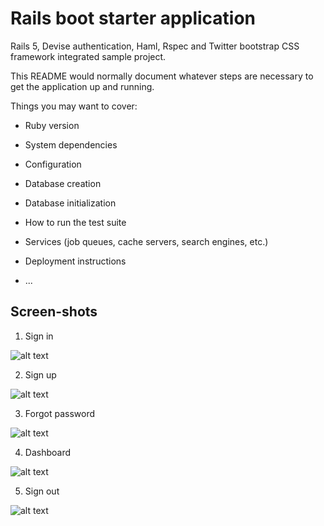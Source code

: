# Rails boot starter application
Rails 5, Devise authentication, Haml, Rspec and Twitter bootstrap CSS framework integrated sample project. 

This README would normally document whatever steps are necessary to get the
application up and running.

Things you may want to cover:

* Ruby version

* System dependencies

* Configuration

* Database creation

* Database initialization

* How to run the test suite

* Services (job queues, cache servers, search engines, etc.)

* Deployment instructions

* ...

## Screen-shots

1. Sign in

![alt text](https://github.com/masudcsesust04/screen-shots/blob/master/rails-boot-starter/sign-in.jpg "Sign in")

2. Sign up

![alt text](https://github.com/masudcsesust04/screen-shots/blob/master/rails-boot-starter/sign-up.jpg "Sign up")

3. Forgot password

![alt text](https://github.com/masudcsesust04/screen-shots/blob/master/rails-boot-starter/forgot-password.jpg "Forgot password")

4. Dashboard

![alt text](https://github.com/masudcsesust04/screen-shots/blob/master/rails-boot-starter/dashboard.jpg "Dashboard")

5. Sign out

![alt text](https://github.com/masudcsesust04/screen-shots/blob/master/rails-boot-starter/sign-out.jpg "Sign out")


